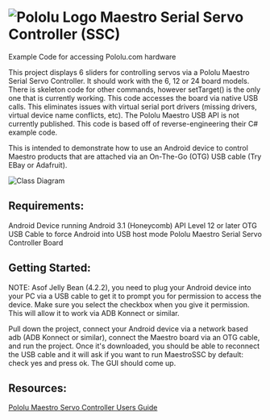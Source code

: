 ![Pololu Logo](https://raw.github.com/pryan1068/android-pololu-maestro-ssc/master/res/drawable-hdpi/ic_launcher.png)
Maestro Serial Servo Controller (SSC)
======

Example Code for accessing Pololu.com hardware

This project displays 6 sliders for controlling servos via a Pololu Maestro Serial Servo Controller. It should work with the 6, 12 or 24 board models. There is skeleton code for other commands, however setTarget() is the only one that is currently working. This code accesses the board via native USB calls. This eliminates issues with virtual serial port drivers (missing drivers, virtual device name conflicts, etc). The Pololu Maestro USB API is not currently published. This code is based off of reverse-engineering their C# example code.

This is intended to demonstrate how to use an Android device to control Maestro products that are attached via an On-The-Go (OTG) USB cable (Try EBay or Adafruit).

![Class Diagram](https://raw.github.com/pryan1068/android-pololu-maestro-ssc/master/Class%20Diagram.jpg)

## Requirements:

Android Device running Android 3.1 (Honeycomb) API Level 12 or later
OTG USB Cable to force Android into USB host mode
Pololu Maestro Serial Servo Controller Board

## Getting Started:

NOTE: Asof Jelly Bean (4.2.2), you need to plug your Android device into your PC via a USB cable to get it to prompt you for permission to access the device. Make sure you select the checkbox when you give it permission. This will allow it to work via ADB Konnect or similar.

Pull down the project, connect your Android device via a network based adb (ADB Konnect or similar), connect the Maestro board via an OTG cable, and run the project. Once it's downloaded, you should be able to reconnect the USB cable and it will ask if you want to run MaestroSSC by default: check yes and press ok. The GUI should come up. 

## Resources:

[Pololu Maestro Servo Controller Users Guide](http://www.pololu.com/docs/0J40)
